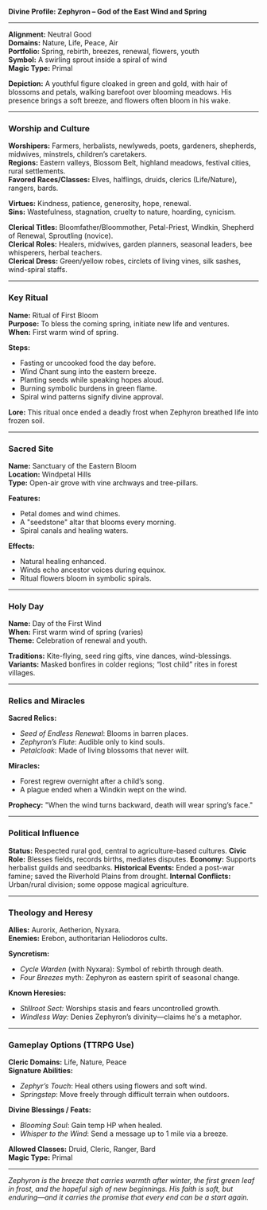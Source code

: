 **Divine Profile: Zephyron – God of the East Wind and Spring**

---

**Alignment:** Neutral Good  
**Domains:** Nature, Life, Peace, Air  
**Portfolio:** Spring, rebirth, breezes, renewal, flowers, youth  
**Symbol:** A swirling sprout inside a spiral of wind  
**Magic Type:** Primal  

**Depiction:** A youthful figure cloaked in green and gold, with hair of blossoms and petals, walking barefoot over blooming meadows. His presence brings a soft breeze, and flowers often bloom in his wake.

---

### Worship and Culture

**Worshipers:** Farmers, herbalists, newlyweds, poets, gardeners, shepherds, midwives, minstrels, children’s caretakers.  
**Regions:** Eastern valleys, Blossom Belt, highland meadows, festival cities, rural settlements.  
**Favored Races/Classes:** Elves, halflings, druids, clerics (Life/Nature), rangers, bards.

**Virtues:** Kindness, patience, generosity, hope, renewal.  
**Sins:** Wastefulness, stagnation, cruelty to nature, hoarding, cynicism.

**Clerical Titles:** Bloomfather/Bloommother, Petal-Priest, Windkin, Shepherd of Renewal, Sproutling (novice).  
**Clerical Roles:** Healers, midwives, garden planners, seasonal leaders, bee whisperers, herbal teachers.  
**Clerical Dress:** Green/yellow robes, circlets of living vines, silk sashes, wind-spiral staffs.

---

### Key Ritual

**Name:** Ritual of First Bloom  
**Purpose:** To bless the coming spring, initiate new life and ventures.  
**When:** First warm wind of spring.  

**Steps:**
- Fasting or uncooked food the day before.
- Wind Chant sung into the eastern breeze.
- Planting seeds while speaking hopes aloud.
- Burning symbolic burdens in green flame.
- Spiral wind patterns signify divine approval.

**Lore:** This ritual once ended a deadly frost when Zephyron breathed life into frozen soil.

---

### Sacred Site

**Name:** Sanctuary of the Eastern Bloom  
**Location:** Windpetal Hills  
**Type:** Open-air grove with vine archways and tree-pillars.

**Features:**
- Petal domes and wind chimes.
- A "seedstone" altar that blooms every morning.
- Spiral canals and healing waters.

**Effects:**
- Natural healing enhanced.
- Winds echo ancestor voices during equinox.
- Ritual flowers bloom in symbolic spirals.

---

### Holy Day

**Name:** Day of the First Wind  
**When:** First warm wind of spring (varies)  
**Theme:** Celebration of renewal and youth.

**Traditions:** Kite-flying, seed ring gifts, vine dances, wind-blessings.
**Variants:** Masked bonfires in colder regions; “lost child” rites in forest villages.

---

### Relics and Miracles

**Sacred Relics:**
- *Seed of Endless Renewal*: Blooms in barren places.
- *Zephyron’s Flute*: Audible only to kind souls.
- *Petalcloak*: Made of living blossoms that never wilt.

**Miracles:**
- Forest regrew overnight after a child’s song.
- A plague ended when a Windkin wept on the wind.

**Prophecy:** "When the wind turns backward, death will wear spring’s face."

---

### Political Influence

**Status:** Respected rural god, central to agriculture-based cultures.
**Civic Role:** Blesses fields, records births, mediates disputes.
**Economy:** Supports herbalist guilds and seedbanks.
**Historical Events:** Ended a post-war famine; saved the Riverhold Plains from drought.
**Internal Conflicts:** Urban/rural division; some oppose magical agriculture.

---

### Theology and Heresy

**Allies:** Aurorix, Aetherion, Nyxara.  
**Enemies:** Erebon, authoritarian Heliodoros cults.  

**Syncretism:**
- *Cycle Warden* (with Nyxara): Symbol of rebirth through death.
- *Four Breezes* myth: Zephyron as eastern spirit of seasonal change.

**Known Heresies:**
- *Stillroot Sect:* Worships stasis and fears uncontrolled growth.
- *Windless Way:* Denies Zephyron’s divinity—claims he's a metaphor.

---

### Gameplay Options (TTRPG Use)

**Cleric Domains:** Life, Nature, Peace  
**Signature Abilities:**
- *Zephyr’s Touch*: Heal others using flowers and soft wind.
- *Springstep*: Move freely through difficult terrain when outdoors.

**Divine Blessings / Feats:**
- *Blooming Soul*: Gain temp HP when healed.
- *Whisper to the Wind*: Send a message up to 1 mile via a breeze.

**Allowed Classes:** Druid, Cleric, Ranger, Bard  
**Magic Type:** Primal

---

*Zephyron is the breeze that carries warmth after winter, the first green leaf in frost, and the hopeful sigh of new beginnings. His faith is soft, but enduring—and it carries the promise that every end can be a start again.*

